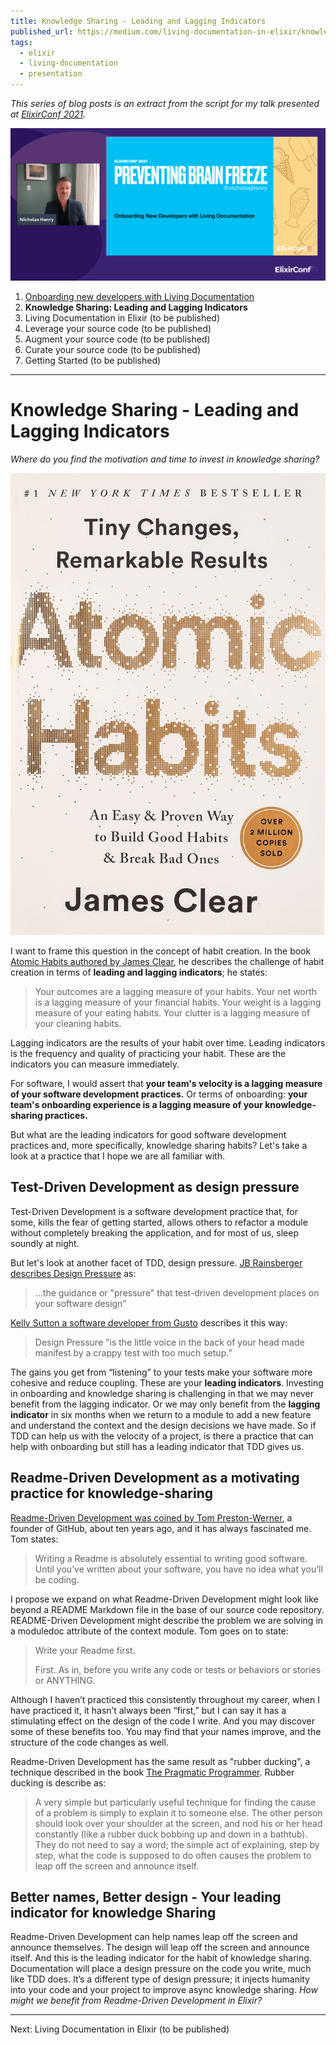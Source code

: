 ```yaml
---
title: Knowledge Sharing - Leading and Lagging Indicators
published_url: https://medium.com/living-documentation-in-elixir/knowledge-sharing-leading-and-lagging-indicators-635aff30ca73
tags:
  - elixir
  - living-documentation
  - presentation
---
```


_This series of blog posts is an extract from the script for my talk presented at [ElixirConf 2021](https://www.elixirconf.com/#nicholas-henry)._


![ElixirConf 2021](./assets/images/medium.png)

1. [Onboarding new developers with Living Documentation](https://medium.com/living-documentation-in-elixir/preventing-brain-freeze-onboarding-new-developers-with-living-documentation-7e8d01d24e5)
2. **Knowledge Sharing: Leading and Lagging Indicators**
3. Living Documentation in Elixir (to be published)
4. Leverage your source code (to be published)
5. Augment your source code (to be published)
6. Curate your source code (to be published)
7. Getting Started (to be published)

---

# Knowledge Sharing - Leading and Lagging Indicators

*Where do you find the motivation and time to invest in knowledge sharing?*

![Atomic Habits by James Clear](./assets/images/atomic-habits.jpg)

I want to frame this question in the concept of habit creation. In the book [Atomic Habits authored
by James Clear](https://jamesclear.com/atomic-habits), he describes the challenge of habit creation
in terms of **leading and lagging indicators**; he states:

> Your outcomes are a lagging measure of your habits. Your net worth is a lagging measure of your
> financial habits. Your weight is a lagging measure of your eating habits. Your clutter is a
> lagging measure of your cleaning habits.

Lagging indicators are the results of your habit over time. Leading indicators is the frequency and
quality of practicing your habit. These are the indicators you can measure immediately.

For software, I would assert that **your team's velocity is a lagging measure of your software
development practices.** Or terms of onboarding: **your team's onboarding experience is a lagging
measure of your knowledge-sharing practices.**

But what are the leading indicators for good software development practices and, more specifically,
knowledge sharing habits? Let's take a look at a practice that I hope we are all familiar with.

## Test-Driven Development as design pressure

Test-Driven Development is a software development practice that, for some, kills the fear of getting
started, allows others to refactor a module without completely breaking the application, and for most
of us, sleep soundly at night.

But let's look at another facet of TDD, design pressure. [JB Rainsberger describes Design Pressure](https://www.youtube.com/watch?v=VDfX44fZoMc) as:

> ...the guidance or "pressure" that test-driven development places on your software design”

[Kelly Sutton a software developer from Gusto](https://kellysutton.com/2017/04/18/design-pressure.html) describes it this way:

> Design Pressure "is the little voice in the back of your head made manifest by a crappy test with
> too much setup.”

The gains you get from “listening” to your tests make your software more cohesive and reduce
coupling. These are your **leading indicators**. Investing in onboarding and knowledge sharing is
challenging in that we may never benefit from the lagging indicator. Or we may only benefit from the
**lagging indicator** in six months when we return to a module to add a new feature and understand
the context and the design decisions we have made. So if TDD can help us with the velocity of a
project, is there a practice that can help with onboarding but still has a leading indicator that
TDD gives us.

## Readme-Driven Development as a motivating practice for knowledge-sharing

[Readme-Driven Development was coined by Tom Preston-Werner](https://tom.preston-werner.com/2010/08/23/readme-driven-development.html), a founder of GitHub, about ten years ago,
and it has always fascinated me. Tom states:

> Writing a Readme is absolutely essential to writing good software. Until you’ve written about your
> software, you have no idea what you’ll be coding.

I propose we expand on what Readme-Driven Development might look like beyond a README Markdown file
in the base of our source code repository. README-Driven Development might describe the problem we
are solving in a moduledoc attribute of the context module. Tom goes on to state:

> Write your Readme first.
>
> First. As in, before you write any code or tests or behaviors or stories or ANYTHING.

Although I haven’t practiced this consistently throughout my career, when I have practiced it, it
hasn’t always been “first,” but I can say it has a stimulating effect on the design of the code I
write. And you may discover some of these benefits too. You may find that your names improve, and
the structure of the code changes as well.

Readme-Driven Development has the same result as "rubber ducking", a technique described in the book
[The Pragmatic Programmer](https://pragprog.com/titles/tpp20/the-pragmatic-programmer-20th-anniversary-edition/).
Rubber ducking is describe as:

> A very simple but particularly useful technique for finding the cause of a problem is simply to
> explain it to someone else. The other person should look over your shoulder at the screen, and nod
> his or her head constantly (like a rubber duck bobbing up and down in a bathtub). They do not need
> to say a word; the simple act of explaining, step by step, what the code is supposed to do often
> causes the problem to leap off the screen and announce itself.

## Better names, Better design - Your leading indicator for knowledge Sharing

Readme-Driven Development can help names leap off the screen and announce themselves. The design
will leap off the screen and announce itself. And this is the leading indicator for the habit of
knowledge sharing. Documentation will place a design pressure on the code you write, much like TDD
does. It’s a different type of design pressure; it injects humanity into your code and your project
to improve async knowledge sharing. *How might we benefit from Readme-Driven Development in Elixir?*

---

Next: Living Documentation in Elixir (to be published)